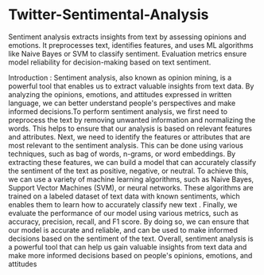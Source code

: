 # Twitter-Sentimental-Analysis
Sentiment analysis extracts insights from text by assessing opinions and emotions. It preprocesses text, identifies features, and uses ML algorithms like Naive Bayes or SVM to classify sentiment. Evaluation metrics ensure model reliability for decision-making based on text sentiment.

Introduction :
Sentiment analysis, also known as opinion mining, is a powerful tool that enables us to extract valuable insights from text data. By analyzing the opinions, emotions, and attitudes expressed in written language, we can better understand people's perspectives and make informed decisions.To perform sentiment analysis, we first need to preprocess the text by removing unwanted information and normalizing the words. This helps to ensure that our analysis is based on relevant features and attributes. Next, we need to identify the features or attributes that are most relevant to the sentiment analysis. This can be done using various techniques, such as bag of words, n-grams, or word embeddings. By extracting these features, we can build a model that can accurately classify the sentiment of the text as positive, negative, or neutral. To achieve this, we can use a variety of machine learning algorithms, such as Naive Bayes, Support Vector Machines (SVM), or neural networks. These algorithms are trained on a labeled dataset of text data with known sentiments, which enables them to learn how to accurately classify new text . Finally, we evaluate the performance of our model using various metrics, such as accuracy, precision, recall, and F1 score. By doing so, we can ensure that our model is accurate and reliable, and can be used to make informed decisions based on the sentiment of the text. Overall, sentiment analysis is a powerful tool that can help us gain valuable insights from text data and make more informed decisions based on people's opinions, emotions, and attitudes
